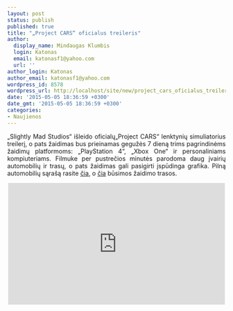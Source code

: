 ```yaml
---
layout: post
status: publish
published: true
title: "„Project CARS“ oficialus treileris"
author:
  display_name: Mindaugas Klumbis
  login: Katonas
  email: katonasf1@yahoo.com
  url: ''
author_login: Katonas
author_email: katonasf1@yahoo.com
wordpress_id: 8578
wordpress_url: http://localhost/site/new/project_cars_oficialus_treileris/
date: '2015-05-05 18:36:59 +0300'
date_gmt: '2015-05-05 18:36:59 +0300'
categories:
- Naujienos
---
```

<p style="text-align: justify;">
	&bdquo;Slightly Mad Studios&ldquo; i&scaron;leido oficialų&bdquo;Project CARS&ldquo; lenktynių simuliatorius treilerį, o pats žaidimas bus prieinamas gegužės 7 dieną trims pagrindinėms žaidimų platformoms: &bdquo;PlayStation 4&ldquo;, &bdquo;Xbox One&ldquo; ir personaliniams kompiuteriams. Filmuke per pustrečios minutės parodoma daug įvairių automobilių ir trasų, o pats žaidimas gali pasigirti įspūdinga grafika. Pilną automobilių sąra&scaron;ą rasite <u><a href="http://www.projectcarsgame.com/cars.html">čia</a></u>, o <u><a href="http://www.projectcarsgame.com/locations.html">čia</a></u> būsimos žaidimo trasos.&nbsp;</p>
<p style="text-align: center;">
	<iframe allowfullscreen="" frameborder="0" height="281" src="https://www.youtube.com/embed/pPnPJXE2fhw" width="500"></iframe></p>
